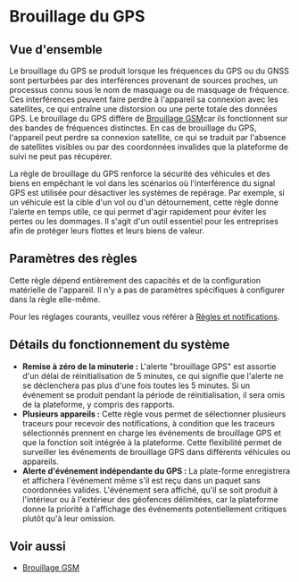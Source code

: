 # Brouillage du GPS

## Vue d'ensemble

Le brouillage du GPS se produit lorsque les fréquences du GPS ou du GNSS sont perturbées par des interférences provenant de sources proches, un processus connu sous le nom de masquage ou de masquage de fréquence. Ces interférences peuvent faire perdre à l'appareil sa connexion avec les satellites, ce qui entraîne une distorsion ou une perte totale des données GPS. Le brouillage du GPS diffère de [Brouillage GSM](../connexion-des-appareils/brouillage-gsm.md)car ils fonctionnent sur des bandes de fréquences distinctes. En cas de brouillage du GPS, l'appareil peut perdre sa connexion satellite, ce qui se traduit par l'absence de satellites visibles ou par des coordonnées invalides que la plateforme de suivi ne peut pas récupérer.

La règle de brouillage du GPS renforce la sécurité des véhicules et des biens en empêchant le vol dans les scénarios où l'interférence du signal GPS est utilisée pour désactiver les systèmes de repérage. Par exemple, si un véhicule est la cible d'un vol ou d'un détournement, cette règle donne l'alerte en temps utile, ce qui permet d'agir rapidement pour éviter les pertes ou les dommages. Il s'agit d'un outil essentiel pour les entreprises afin de protéger leurs flottes et leurs biens de valeur.

## Paramètres des règles

Cette règle dépend entièrement des capacités et de la configuration matérielle de l'appareil. Il n'y a pas de paramètres spécifiques à configurer dans la règle elle-même.

Pour les réglages courants, veuillez vous référer à [Règles et notifications](../../regles-et-notifications.md).

## Détails du fonctionnement du système

- **Remise à zéro de la minuterie :** L'alerte "brouillage GPS" est assortie d'un délai de réinitialisation de 5 minutes, ce qui signifie que l'alerte ne se déclenchera pas plus d'une fois toutes les 5 minutes. Si un événement se produit pendant la période de réinitialisation, il sera omis de la plateforme, y compris des rapports.
- **Plusieurs appareils :** Cette règle vous permet de sélectionner plusieurs traceurs pour recevoir des notifications, à condition que les traceurs sélectionnés prennent en charge les événements de brouillage GPS et que la fonction soit intégrée à la plateforme. Cette flexibilité permet de surveiller les événements de brouillage GPS dans différents véhicules ou appareils.
- **Alerte d'événement indépendante du GPS :** La plate-forme enregistrera et affichera l'événement même s'il est reçu dans un paquet sans coordonnées valides. L'événement sera affiché, qu'il se soit produit à l'intérieur ou à l'extérieur des géofences délimitées, car la plateforme donne la priorité à l'affichage des événements potentiellement critiques plutôt qu'à leur omission.

## Voir aussi

- [Brouillage GSM](../connexion-des-appareils/brouillage-gsm.md)